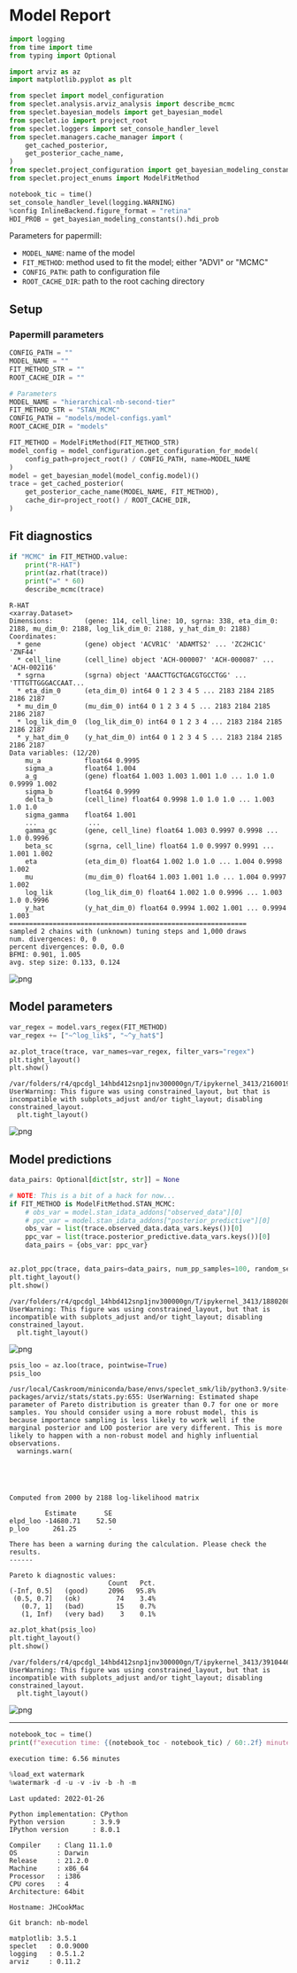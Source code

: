# Model Report

```python
import logging
from time import time
from typing import Optional

import arviz as az
import matplotlib.pyplot as plt

from speclet import model_configuration
from speclet.analysis.arviz_analysis import describe_mcmc
from speclet.bayesian_models import get_bayesian_model
from speclet.io import project_root
from speclet.loggers import set_console_handler_level
from speclet.managers.cache_manager import (
    get_cached_posterior,
    get_posterior_cache_name,
)
from speclet.project_configuration import get_bayesian_modeling_constants
from speclet.project_enums import ModelFitMethod
```

```python
notebook_tic = time()
set_console_handler_level(logging.WARNING)
%config InlineBackend.figure_format = "retina"
HDI_PROB = get_bayesian_modeling_constants().hdi_prob
```

Parameters for papermill:

- `MODEL_NAME`: name of the model
- `FIT_METHOD`: method used to fit the model; either "ADVI" or "MCMC"
- `CONFIG_PATH`: path to configuration file
- `ROOT_CACHE_DIR`: path to the root caching directory

## Setup

### Papermill parameters

```python
CONFIG_PATH = ""
MODEL_NAME = ""
FIT_METHOD_STR = ""
ROOT_CACHE_DIR = ""
```

```python
# Parameters
MODEL_NAME = "hierarchical-nb-second-tier"
FIT_METHOD_STR = "STAN_MCMC"
CONFIG_PATH = "models/model-configs.yaml"
ROOT_CACHE_DIR = "models"
```

```python
FIT_METHOD = ModelFitMethod(FIT_METHOD_STR)
model_config = model_configuration.get_configuration_for_model(
    config_path=project_root() / CONFIG_PATH, name=MODEL_NAME
)
model = get_bayesian_model(model_config.model)()
trace = get_cached_posterior(
    get_posterior_cache_name(MODEL_NAME, FIT_METHOD),
    cache_dir=project_root() / ROOT_CACHE_DIR,
)
```

## Fit diagnostics

```python
if "MCMC" in FIT_METHOD.value:
    print("R-HAT")
    print(az.rhat(trace))
    print("=" * 60)
    describe_mcmc(trace)
```

    R-HAT
    <xarray.Dataset>
    Dimensions:        (gene: 114, cell_line: 10, sgrna: 338, eta_dim_0: 2188, mu_dim_0: 2188, log_lik_dim_0: 2188, y_hat_dim_0: 2188)
    Coordinates:
      * gene           (gene) object 'ACVR1C' 'ADAMTS2' ... 'ZC2HC1C' 'ZNF44'
      * cell_line      (cell_line) object 'ACH-000007' 'ACH-000087' ... 'ACH-002116'
      * sgrna          (sgrna) object 'AAACTTGCTGACGTGCCTGG' ... 'TTTGTTGGGACCAAT...
      * eta_dim_0      (eta_dim_0) int64 0 1 2 3 4 5 ... 2183 2184 2185 2186 2187
      * mu_dim_0       (mu_dim_0) int64 0 1 2 3 4 5 ... 2183 2184 2185 2186 2187
      * log_lik_dim_0  (log_lik_dim_0) int64 0 1 2 3 4 ... 2183 2184 2185 2186 2187
      * y_hat_dim_0    (y_hat_dim_0) int64 0 1 2 3 4 5 ... 2183 2184 2185 2186 2187
    Data variables: (12/20)
        mu_a           float64 0.9995
        sigma_a        float64 1.004
        a_g            (gene) float64 1.003 1.003 1.001 1.0 ... 1.0 1.0 0.9999 1.002
        sigma_b        float64 0.9999
        delta_b        (cell_line) float64 0.9998 1.0 1.0 1.0 ... 1.003 1.0 1.0
        sigma_gamma    float64 1.001
        ...             ...
        gamma_gc       (gene, cell_line) float64 1.003 0.9997 0.9998 ... 1.0 0.9996
        beta_sc        (sgrna, cell_line) float64 1.0 0.9997 0.9991 ... 1.001 1.002
        eta            (eta_dim_0) float64 1.002 1.0 1.0 ... 1.004 0.9998 1.002
        mu             (mu_dim_0) float64 1.003 1.001 1.0 ... 1.004 0.9997 1.002
        log_lik        (log_lik_dim_0) float64 1.002 1.0 0.9996 ... 1.003 1.0 0.9996
        y_hat          (y_hat_dim_0) float64 0.9994 1.002 1.001 ... 0.9994 1.003
    ============================================================
    sampled 2 chains with (unknown) tuning steps and 1,000 draws
    num. divergences: 0, 0
    percent divergences: 0.0, 0.0
    BFMI: 0.901, 1.005
    avg. step size: 0.133, 0.124

![png](hierarchical-nb-second-tier_STAN_MCMC_files/hierarchical-nb-second-tier_STAN_MCMC_10_1.png)

## Model parameters

```python
var_regex = model.vars_regex(FIT_METHOD)
var_regex += ["~^log_lik$", "~^y_hat$"]
```

```python
az.plot_trace(trace, var_names=var_regex, filter_vars="regex")
plt.tight_layout()
plt.show()
```

    /var/folders/r4/qpcdgl_14hbd412snp1jnv300000gn/T/ipykernel_3413/2160019948.py:2: UserWarning: This figure was using constrained_layout, but that is incompatible with subplots_adjust and/or tight_layout; disabling constrained_layout.
      plt.tight_layout()

![png](hierarchical-nb-second-tier_STAN_MCMC_files/hierarchical-nb-second-tier_STAN_MCMC_13_1.png)

## Model predictions

```python
data_pairs: Optional[dict[str, str]] = None

# NOTE: This is a bit of a hack for now...
if FIT_METHOD is ModelFitMethod.STAN_MCMC:
    # obs_var = model.stan_idata_addons["observed_data"][0]
    # ppc_var = model.stan_idata_addons["posterior_predictive"][0]
    obs_var = list(trace.observed_data.data_vars.keys())[0]
    ppc_var = list(trace.posterior_predictive.data_vars.keys())[0]
    data_pairs = {obs_var: ppc_var}


az.plot_ppc(trace, data_pairs=data_pairs, num_pp_samples=100, random_seed=123)
plt.tight_layout()
plt.show()
```

    /var/folders/r4/qpcdgl_14hbd412snp1jnv300000gn/T/ipykernel_3413/1880208410.py:13: UserWarning: This figure was using constrained_layout, but that is incompatible with subplots_adjust and/or tight_layout; disabling constrained_layout.
      plt.tight_layout()

![png](hierarchical-nb-second-tier_STAN_MCMC_files/hierarchical-nb-second-tier_STAN_MCMC_15_1.png)

```python
psis_loo = az.loo(trace, pointwise=True)
psis_loo
```

    /usr/local/Caskroom/miniconda/base/envs/speclet_smk/lib/python3.9/site-packages/arviz/stats/stats.py:655: UserWarning: Estimated shape parameter of Pareto distribution is greater than 0.7 for one or more samples. You should consider using a more robust model, this is because importance sampling is less likely to work well if the marginal posterior and LOO posterior are very different. This is more likely to happen with a non-robust model and highly influential observations.
      warnings.warn(





    Computed from 2000 by 2188 log-likelihood matrix

             Estimate       SE
    elpd_loo -14680.71    52.50
    p_loo      261.25        -

    There has been a warning during the calculation. Please check the results.
    ------

    Pareto k diagnostic values:
                             Count   Pct.
    (-Inf, 0.5]   (good)     2096   95.8%
     (0.5, 0.7]   (ok)         74    3.4%
       (0.7, 1]   (bad)        15    0.7%
       (1, Inf)   (very bad)    3    0.1%

```python
az.plot_khat(psis_loo)
plt.tight_layout()
plt.show()
```

    /var/folders/r4/qpcdgl_14hbd412snp1jnv300000gn/T/ipykernel_3413/3910446358.py:2: UserWarning: This figure was using constrained_layout, but that is incompatible with subplots_adjust and/or tight_layout; disabling constrained_layout.
      plt.tight_layout()

![png](hierarchical-nb-second-tier_STAN_MCMC_files/hierarchical-nb-second-tier_STAN_MCMC_17_1.png)

---

```python
notebook_toc = time()
print(f"execution time: {(notebook_toc - notebook_tic) / 60:.2f} minutes")
```

    execution time: 6.56 minutes

```python
%load_ext watermark
%watermark -d -u -v -iv -b -h -m
```

    Last updated: 2022-01-26

    Python implementation: CPython
    Python version       : 3.9.9
    IPython version      : 8.0.1

    Compiler    : Clang 11.1.0
    OS          : Darwin
    Release     : 21.2.0
    Machine     : x86_64
    Processor   : i386
    CPU cores   : 4
    Architecture: 64bit

    Hostname: JHCookMac

    Git branch: nb-model

    matplotlib: 3.5.1
    speclet   : 0.0.9000
    logging   : 0.5.1.2
    arviz     : 0.11.2
